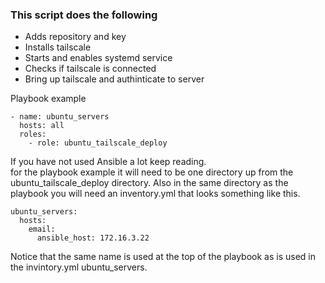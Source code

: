 ### This script does the following
- Adds repository and key
- Installs tailscale
- Starts and enables systemd service
- Checks if tailscale is connected
- Bring up tailscale and authinticate to server

Playbook example
```
- name: ubuntu_servers
  hosts: all
  roles:
    - role: ubuntu_tailscale_deploy
```
If you have not used Ansible a lot keep reading.  
for the playbook example it will need to be one directory up from the ubuntu_tailscale_deploy directory.
Also in the same directory as the playbook you will need an inventory.yml that looks something like this.
```
ubuntu_servers:
  hosts:
    email:
      ansible_host: 172.16.3.22
```
Notice that the same name is used at the top of the playbook as is used in the invintory.yml ubuntu_servers. 
